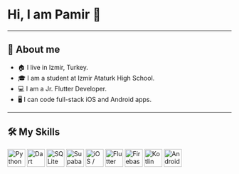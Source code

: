 # Hi, I am Pamir 👋

---

## 📌 About me
- 🏠 I live in Izmir, Turkey.
- 🎓 I am a student at Izmir Ataturk High School.
- 💻 I am a Jr. Flutter Developer.
- 🖥️ I can code full-stack iOS and Android apps.

---

## 🛠 My Skills

<p align="left">
  <img src="https://www.vectorlogo.zone/logos/python/python-icon.svg" width="40" alt="Python"/>
  <img src="https://www.vectorlogo.zone/logos/dartlang/dartlang-icon.svg" width="40" alt="Dart"/>
  <img src="https://www.vectorlogo.zone/logos/sqlite/sqlite-ar21.svg" width="40" alt="SQLite"/>
  <img src="https://www.vectorlogo.zone/logos/supabase/supabase-icon.svg" alt="Supabase" width="40"/>
  <img src="https://www.vectorlogo.zone/logos/apple/apple-tile.svg" width="40" alt="iOS / macOS"/>
  <img src="https://www.vectorlogo.zone/logos/flutterio/flutterio-icon.svg" width="40" alt="Flutter"/>
  <img src="https://www.vectorlogo.zone/logos/firebase/firebase-icon.svg" width="40" alt="Firebase"/>
  <img src="https://www.vectorlogo.zone/logos/kotlinlang/kotlinlang-icon.svg" width="40" alt="Kotlin"/>
  <img src="https://www.vectorlogo.zone/logos/android/android-icon.svg" width="40" alt="Android"/>
  
</p>
